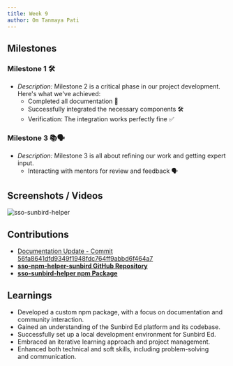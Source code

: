 ```yaml
---
title: Week 9
author: Om Tanmaya Pati
---
```


## Milestones
### Milestone 1 🛠
- *Description:* Milestone 2 is a critical phase in our project development. Here's what we've achieved:
  - Completed all documentation 📝
  - Successfully integrated the necessary components 🛠
  - Verification: The integration works perfectly fine ✅
### Milestone 3 📚🗣
- *Description:* Milestone 3 is all about refining our work and getting expert input.
  - Interacting with mentors for review and feedback 🗣

## Screenshots / Videos 
 ![sso-sunbird-helper](../assets/sso-sunbird-helper.png)
## Contributions
- [Documentation Update - Commit 56fa8641dfd9349f1948fdc764ff9abbd6f464a7](https://github.com/om-666/sso-npm-helper-sunbird/commit/56fa8641dfd9349f1948fdc764ff9abbd6f464a7)
- [**sso-npm-helper-sunbird GitHub Repository**](https://github.com/om-666/sso-npm-helper-sunbird)
- [**sso-sunbird-helper npm Package**](https://www.npmjs.com/package/sso-sunbird-helper)

## Learnings
 - Developed a custom npm package, with a focus on documentation and community interaction.
- Gained an understanding of the Sunbird Ed platform and its codebase.
- Successfully set up a local development environment for Sunbird Ed.
- Embraced an iterative learning approach and project management.
- Enhanced both technical and soft skills, including problem-solving and communication.